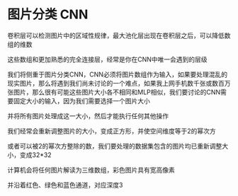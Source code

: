 # 图片分类 CNN

卷积层可以检测图片中的区域性规律，最大池化层出现在卷积层之后，可以降低数组的维数

这些数组和更加熟悉的完全连接层，经常是你在CNN中唯一会遇到的层级

我们将侧重于图片分类CNN，CNN必须将图片数组作为输入，如果要处理混乱的现实图片，那么将遇到我们尚未讨论的一个难点，如果我上网手机数千张或数百万张图片，那么很有可能这些图片大小各不相同和MLP相似，我们要讨论的CNN需要固定大小的输入，因为我们需要选择一个图片大小

并将所有图片处理成这一大小，然后才能执行任何其他操作

我们经常会重新调整图片的大小，变成正方形，并使空间维度等于2的幂次方

或者可以被2的幂次方整除的数，我们要处理的数据集包含的图片均已重新调整大小，变成32*32

计算机会将任何图片解读为三维数组，彩色图片具有宽高像素

并沿着红色、绿色和蓝色通道，对应深度3
